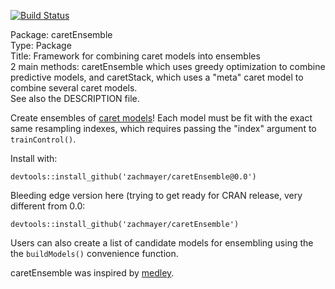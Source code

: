 [![Build Status](https://travis-ci.org/zachmayer/caretEnsemble.png?branch=master)](https://travis-ci.org/zachmayer/caretEnsemble)

Package: caretEnsemble    
Type: Package     
Title: Framework for combining caret models into ensembles    
2 main methods:  caretEnsemble which uses greedy optimization to combine predictive models, and caretStack, which uses a "meta" caret model to combine several caret models.    
See also the DESCRIPTION file.    

Create ensembles of [caret models](https://github.com/topepo/caret)!  Each model must be fit with the exact same resampling indexes, which requires passing the "index" argument to `trainControl()`.    

Install with:
```{R}
devtools::install_github('zachmayer/caretEnsemble@0.0')
```

Bleeding edge version here (trying to get ready for CRAN release, very different from 0.0:
```{R}
devtools::install_github('zachmayer/caretEnsemble')
```

Users can also create a list of candidate models for ensembling using the the 
`buildModels()` convenience function.

caretEnsemble was inspired by [medley](https://github.com/mewo2/medley).
